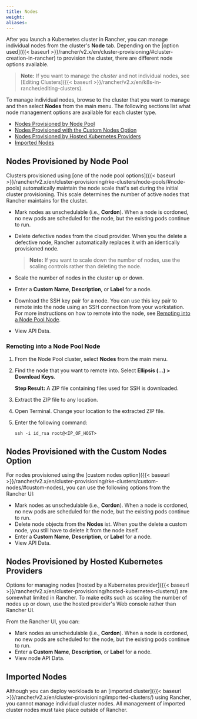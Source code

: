 ```yaml
---
title: Nodes
weight:
aliases:
---
```


After you launch a Kubernetes cluster in Rancher, you can manage individual nodes from the cluster's **Node** tab. Depending on the [option used]({{< baseurl >}}/rancher/v2.x/en/cluster-provisioning/#cluster-creation-in-rancher) to provision the cluster, there are different node options available.

>**Note:** If you want to manage the _cluster_ and not individual nodes, see [Editing Clusters]({{< baseurl >}}/rancher/v2.x/en/k8s-in-rancher/editing-clusters).

To manage individual nodes, browse to the cluster that you want to manage and then select **Nodes** from the main menu. The following sections list what node management options are available for each cluster type.

<!-- TOC -->

- [Nodes Provisioned by Node Pool](#nodes-provisioned-by-node-pool)
- [Nodes Provisioned with the Custom Nodes Option](#nodes-provisioned-with-the-custom-nodes-option)
- [Nodes Provisioned by Hosted Kubernetes Providers](#nodes-provisioned-by-hosted-kubernetes-providers)
- [Imported Nodes](#imported-nodes)

<!-- /TOC -->


## Nodes Provisioned by Node Pool
 
Clusters provisioned using [one of the node pool options]({{< baseurl >}}/rancher/v2.x/en/cluster-provisioning/rke-clusters/node-pools/#node-pools) automatically maintain the node scale that's set during the initial cluster provisioning. This scale determines the number of active nodes that Rancher maintains for the cluster. 

- Mark nodes as unschedulable (i.e., **Cordon**). When a node is cordoned, no new pods are scheduled for the node, but the existing pods continue to run.
- Delete defective nodes from the cloud provider. When you the delete a defective node, Rancher automatically replaces it with an identically provisioned node.
    
    >**Note:** If you want to scale down the number of nodes, use the scaling controls rather than deleting the node.
- Scale the number of nodes in the cluster up or down.
- Enter a **Custom Name**, **Description**, or **Label** for a node.
- Download the SSH key pair for a node. You can use this key pair to remote into the node using an SSH connection from your workstation. For more instructions on how to remote into the node, see [Remoting into a Node Pool Node](#remoting-into-a-node-pool-node).
- View API Data.

### Remoting into a Node Pool Node

1. From the Node Pool cluster, select **Nodes** from the main menu.
1. Find the node that you want to remote into. Select **Ellipsis (...) > Download Keys**.

    **Step Result:** A ZIP file containing files used for SSH is downloaded.

1. Extract the ZIP file to any location.
1. Open Terminal. Change your location to the extracted ZIP file.
1. Enter the following command:

    ```
    ssh -i id_rsa root@<IP_OF_HOST>
    ```

## Nodes Provisioned with the Custom Nodes Option

For nodes provisioned using the [custom nodes option]({{< baseurl >}}/rancher/v2.x/en/cluster-provisioning/rke-clusters/custom-nodes/#custom-nodes), you can use the following options from the Rancher UI:

- Mark nodes as unschedulable (i.e., **Cordon**). When a node is cordoned, no new pods are scheduled for the node, but the existing pods continue to run.
- Delete node objects from the **Nodes** ist. When you the delete a custom node, you still have to delete it from the node itself.
- Enter a **Custom Name**, **Description**, or **Label** for a node.
- View API Data.
 
## Nodes Provisioned by Hosted Kubernetes Providers

Options for managing nodes [hosted by a Kubernetes provider]({{< baseurl >}}/rancher/v2.x/en/cluster-provisioning/hosted-kubernetes-clusters/) are somewhat limited in Rancher. To make edits such as scaling the number of nodes up or down, use the hosted provider's Web console rather than Rancher UI.

From the Rancher UI, you can:

- Mark nodes as unschedulable (i.e., **Cordon**). When a node is cordoned, no new pods are scheduled for the node, but the existing pods continue to run.
- Enter a **Custom Name**, **Description**, or **Label** for a node.
- View node API Data.

## Imported Nodes

Although you can deploy workloads to an [imported cluster]({{< baseurl >}}/rancher/v2.x/en/cluster-provisioning/imported-clusters/) using Rancher, you cannot manage individual cluster nodes. All management of imported cluster nodes must take place outside of Rancher.
